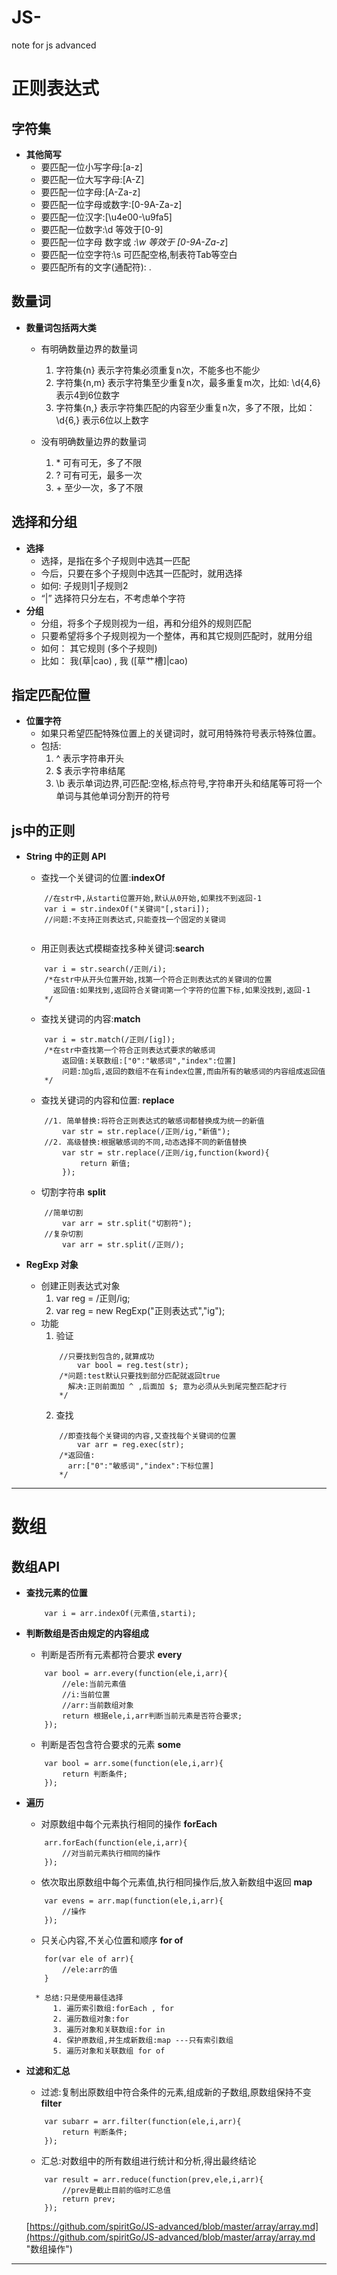 # JS-
note for js advanced

# 正则表达式

## 字符集
* **其他简写**
	- 要匹配一位小写字母:[a-z]
	- 要匹配一位大写字母:[A-Z]
	- 要匹配一位字母:[A-Za-z]
	- 要匹配一位字母或数字:[0-9A-Za-z]
	- 要匹配一位汉字:[\u4e00-\u9fa5]
	- 要匹配一位数字:\d 等效于[0-9]
	- 要匹配一位字母 数字或 _:\w 等效于 [0-9A-Za-z_]
	- 要匹配一位空字符:\s 可匹配空格,制表符Tab等空白
	- 要匹配所有的文字(通配符): .

## 数量词
* **数量词包括两大类**
	- 有明确数量边界的数量词
	    1. 字符集{n}    表示字符集必须重复n次，不能多也不能少
	    2. 字符集{n,m}  表示字符集至少重复n次，最多重复m次，比如: \d{4,6} 表示4到6位数字
	    3. 字符集{n,}  表示字符集匹配的内容至少重复n次，多了不限，比如：\d{6,} 表示6位以上数字
	    
	- 没有明确数量边界的数量词
	    1. \*  可有可无，多了不限
	    2. \?  可有可无，最多一次
	    3. \+  至少一次，多了不限

## 选择和分组
* **选择**
	- 选择，是指在多个子规则中选其一匹配
	- 今后，只要在多个子规则中选其一匹配时，就用选择
	- 如何: 子规则1|子规则2
	- “|” 选择符只分左右，不考虑单个字符
* **分组**
	- 分组，将多个子规则视为一组，再和分组外的规则匹配
	- 只要希望将多个子规则视为一个整体，再和其它规则匹配时，就用分组
	- 如何： 其它规则 (多个子规则)
	- 比如： 我(草|cao) , 我 ([草艹槽]|cao)

## 指定匹配位置
* **位置字符**
	- 如果只希望匹配特殊位置上的关键词时，就可用特殊符号表示特殊位置。
	- 包括:
		1. ^  表示字符串开头
		2. $  表示字符串结尾
		3. \b 表示单词边界,可匹配:空格,标点符号,字符串开头和结尾等可将一个单词与其他单词分割开的符号
		
## js中的正则
* **String 中的正则 API**
	- 查找一个关键词的位置:**indexOf**
	```
		//在str中,从starti位置开始,默认从0开始,如果找不到返回-1
		var i = str.indexOf("关键词"[,stari]);
		//问题:不支持正则表达式,只能查找一个固定的关键词
		
	```
	- 用正则表达式模糊查找多种关键词:**search**
	```
		var i = str.search(/正则/i);
		/*在str中从开头位置开始,找第一个符合正则表达式的关键词的位置
		  返回值:如果找到,返回符合关键词第一个字符的位置下标,如果没找到,返回-1
		*/

	```
	- 查找关键词的内容:**match**
	```
		var i = str.match(/正则/[ig]);
		/*在str中查找第一个符合正则表达式要求的敏感词
			返回值:关联数组:["0":"敏感词","index":位置]
			问题:加g后,返回的数组不在有index位置,而由所有的敏感词的内容组成返回值
		*/
	```
	- 查找关键词的内容和位置: **replace**
	```
		//1. 简单替换:将符合正则表达式的敏感词都替换成为统一的新值
			var str = str.replace(/正则/ig,"新值");
		//2. 高级替换:根据敏感词的不同,动态选择不同的新值替换
			var str = str.replace(/正则/ig,function(kword){
				return 新值;
			});
	```
	- 切割字符串 **split**
	```
		//简单切割
			var arr = str.split("切割符");
		//复杂切割
			var arr = str.split(/正则/);
	```

* **RegExp 对象**
	- 创建正则表达式对象
		1. var reg = /正则/ig;
		2. var reg = new RegExp("正则表达式","ig");
	- 功能
		1. 验证
		```
			//只要找到包含的,就算成功
				var bool = reg.test(str);
			/*问题:test默认只要找到部分匹配就返回true
			  解决:正则前面加 ^ ,后面加 $; 意为必须从头到尾完整匹配才行
			*/
		```
		2. 查找
		```
			//即查找每个关键词的内容,又查找每个关键词的位置
				var arr = reg.exec(str);
			/*返回值:
			  arr:["0":"敏感词","index":下标位置]
			*/
		```
----------
# 数组
## 数组API
* **查找元素的位置**
	```
		var i = arr.indexOf(元素值,starti);
	```

* **判断数组是否由规定的内容组成**
	- 判断是否所有元素都符合要求 **every**
	```
		var bool = arr.every(function(ele,i,arr){
			//ele:当前元素值
			//i:当前位置
			//arr:当前数组对象
			return 根据ele,i,arr判断当前元素是否符合要求;
		});
	```
	- 判断是否包含符合要求的元素 **some**
	```
		var bool = arr.some(function(ele,i,arr){
			return 判断条件;
		});
	```
* **遍历**
	- 对原数组中每个元素执行相同的操作 **forEach**
	```
		arr.forEach(function(ele,i,arr){
			//对当前元素执行相同的操作
		});
	``` 
	- 依次取出原数组中每个元素值,执行相同操作后,放入新数组中返回 **map**
	```
		var evens = arr.map(function(ele,i,arr){
			//操作
		});
	```
	- 只关心内容,不关心位置和顺序 **for of**
	```
		for(var ele of arr){
			//ele:arr的值
		}
	```
		* 总结:只是使用最佳选择
			1. 遍历索引数组:forEach , for
			2. 遍历数组对象:for
			3. 遍历对象和关联数组:for in
			4. 保护原数组,并生成新数组:map ---只有索引数组
			5. 遍历对象和关联数组 for of
* **过滤和汇总**
	- 过滤:复制出原数组中符合条件的元素,组成新的子数组,原数组保持不变 **filter**
	```
		var subarr = arr.filter(function(ele,i,arr){
			return 判断条件;
		});
	```
	- 汇总:对数组中的所有数组进行统计和分析,得出最终结论
	```
		var result = arr.reduce(function(prev,ele,i,arr){
			//prev是截止目前的临时汇总值
			return prev;
		});
	```
	[https://github.com/spiritGo/JS-advanced/blob/master/array/array.md](https://github.com/spiritGo/JS-advanced/blob/master/array/array.md "数组操作")
----------
